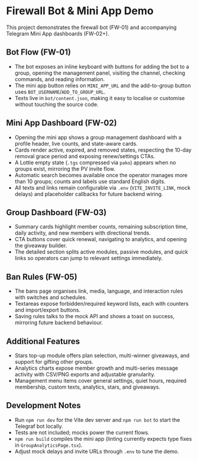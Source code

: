 ﻿# Firewall Bot & Mini App Demo

This project demonstrates the firewall bot (FW-01) and accompanying Telegram Mini App dashboards (FW-02+).

## Bot Flow (FW-01)

- The bot exposes an inline keyboard with buttons for adding the bot to a group, opening the management panel, visiting the channel, checking commands, and reading information.
- The mini app button relies on `MINI_APP_URL` and the add-to-group button uses `BOT_USERNAME`/`ADD_TO_GROUP_URL`.
- Texts live in `bot/content.json`, making it easy to localise or customise without touching the source code.

## Mini App Dashboard (FW-02)

- Opening the mini app shows a group management dashboard with a profile header, live counts, and state-aware cards.
- Cards render active, expired, and removed states, respecting the 10-day removal grace period and exposing renew/settings CTAs.
- A Lottie empty state (`.tgs` compressed via `pako`) appears when no groups exist, mirroring the PV invite flow.
- Automatic search becomes available once the operator manages more than 10 groups; counts and labels use standard English digits.
- All texts and links remain configurable via `.env` (`VITE_INVITE_LINK`, mock delays) and placeholder callbacks for future backend wiring.

## Group Dashboard (FW-03)

- Summary cards highlight member counts, remaining subscription time, daily activity, and new members with directional trends.
- CTA buttons cover quick renewal, navigating to analytics, and opening the giveaway builder.
- The detailed section splits active modules, passive modules, and quick links so operators can jump to relevant settings immediately.

## Ban Rules (FW-05)

- The bans page organises link, media, language, and interaction rules with switches and schedules.
- Textareas expose forbidden/required keyword lists, each with counters and import/export buttons.
- Saving rules talks to the mock API and shows a toast on success, mirroring future backend behaviour.

## Additional Features

- Stars top-up module offers plan selection, multi-winner giveaways, and support for gifting other groups.
- Analytics charts expose member growth and multi-series message activity with CSV/PNG exports and adjustable granularity.
- Management menu items cover general settings, quiet hours, required membership, custom texts, analytics, stars, and giveaways.

## Development Notes

- Run `npm run dev` for the Vite dev server and `npm run bot` to start the Telegraf bot locally.
- Tests are not included; mocks power the current flows.
- `npm run build` compiles the mini app (linting currently expects type fixes in `GroupAnalyticsPage.tsx`).
- Adjust mock delays and invite URLs through `.env` to tune the demo.
